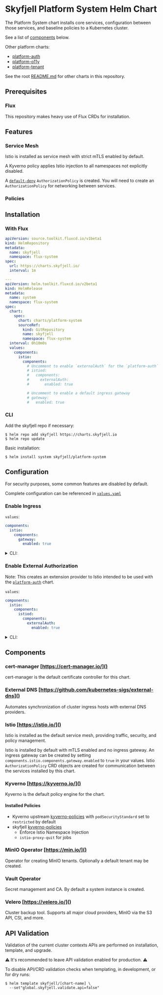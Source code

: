 # Skyfjell Platform System Helm Chart

The Platform System chart installs core services, configuration between those services, and baseline policies to a Kubernetes cluster.

See a list of [components](#components) below.

Other platform charts:

- [platform-auth](../platform-auth)
- [platform-o11y](../platform-o11y)
- [platform-tenant](../platform-tenant)

See the root [README.md](../../README.md) for other charts in this repository.

## Prerequisites

### Flux

This repository makes heavy use of Flux CRDs for installation.

## Features

### Service Mesh

Istio is installed as service mesh with strict mTLS enabled by default.

A Kyverno policy applies Istio injection to all namespaces not explicitly disabled.

A [`default-deny`](https://istio.io/latest/docs/ops/best-practices/security/#use-default-deny-patterns) `AuthorizationPolicy` is created. You will need to create an `AuthorizationPolicy` for networking between services.

### Policies

## Installation

### With Flux

```yaml
apiVersion: source.toolkit.fluxcd.io/v1beta1
kind: HelmRepository
metadata:
  name: skyfjell
  namespace: flux-system
spec:
  url: https://charts.skyfjell.io/
  interval: 1m
```

```yaml
---
apiVersion: helm.toolkit.fluxcd.io/v2beta1
kind: HelmRelease
metadata:
  name: system
  namespace: flux-system
spec:
  chart:
    spec:
      chart: charts/platform-system
      sourceRef:
        kind: GitRepository
        name: skyfjell
        namespace: flux-system
  interval: 0h10m0s
  values:
    components:
      istio:
        components:
          # Uncomment to enable `externalAuth` for the `platform-auth` chart
          # istiod:
          #   components:
          #     externalAuth:
          #       enabled: true

          # Uncomment to enable a default ingress gateway
          # gateway:
          #   enabled: true
```

### CLI

Add the skyfjell repo if necessary:

```shell
$ helm repo add skyfjell https://charts.skyfjell.io
$ helm repo update
```

Basic installation:

```shell
$ helm install system skyfjell/platform-system
```

## Configuration

For security purposes, some common features are disabled by default.

Complete configuration can be referenced in [`values.yaml`](./values.yaml)

### Enable Ingress

`values`:

```yaml
components:
  istio:
    components:
      gateway:
        enabled: true
```

<details>
  <summary>CLI:</summary>

```shell
$ helm install system skyfjell/platform-system \
  --set="components.istio.components.gateway.enabled=true"
```

</details>

### Enable External Authorization

Note: This creates an extension provider to Istio intended to be used with the [`platform-auth`](../platform-auth/) chart.

`values`:

```yaml
components:
  istio:
    components:
      istiod:
        components:
          externalAuth:
            enabled: true
```

<details>
  <summary>CLI:</summary>

```shell
$ helm install system skyfjell/platform-system \
  --set="components.istio.components.istiod.components.externalAuth.enabled=true"
```

</details>

## Components

### cert-manager [https://cert-manager.io/]()

cert-manager is the default certificate controller for this chart.

### External DNS [https://github.com/kubernetes-sigs/external-dns]()

Automates synchronization of cluster ingress hosts with external DNS providers.

### Istio [https://istio.io/]()

Istio is installed as the default service mesh, providing traffic, security, and policy management.

Istio is installed by default with mTLS enabled and no ingress gateway. An ingress gateway can be created by setting `components.istio.components.gateway.enabled` to `true` in your values. Istio `AuthorizationPolicy` CRD objects are created for communication between the services installed by this chart.

### Kyverno [https://kyverno.io/]()

Kyverno is the default policy engine for the chart.

#### Installed Policies

- Kyverno upstream [kyverno-policies](https://github.com/kyverno/kyverno/tree/main/charts/kyverno-policies) with `podSecurityStandard` set to `restricted` by default
- skyfjell [kyverno-policies](https://github.com/skyfjell/charts/tree/main/charts/kyverno-policies)
  - Enforce Istio Namespace Injection
  - `istio-proxy-quit` for jobs

### MinIO Operator [https://min.io/]()

Operator for creating MinIO tenants. Optionally a default tenant may be created.

### Vault Operator

Secret management and CA. By default a system instance is created.

### Velero [https://velero.io/]()

Cluster backup tool. Supports all major cloud providers, MinIO via the S3 API, CSI, and more.

## API Validation

Validation of the current cluster contexts APIs are performed on installation, template, and upgrade.

⚠️ It's recommended to leave API validation enabled for production. ⚠️

To disable API/CRD validation checks when templating, in development, or for dry runs:

```shell
$ helm template skyfjell/[chart-name] \
  --set"global.skyfjell.validate.api=false"
```
